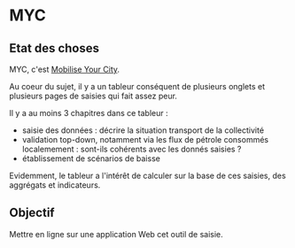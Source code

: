 # MYC

## Etat des choses 

MYC, c'est [Mobilise Your City](https://www.mobiliseyourcity.net).

Au coeur du sujet, il y a un tableur conséquent de plusieurs onglets et plusieurs pages de saisies qui fait assez peur. 

Il y a au moins 3 chapitres dans ce tableur : 
- saisie des données : décrire la situation transport de la collectivité
- validation top-down, notamment via les flux de pétrole consommés localemement : sont-ils cohérents avec les donnés saisies ? 
- établissement de scénarios de baisse

Evidemment, le tableur a l'intérêt de calculer sur la base de ces saisies, des aggrégats et indicateurs.

## Objectif 

Mettre en ligne sur une application Web cet outil de saisie.
